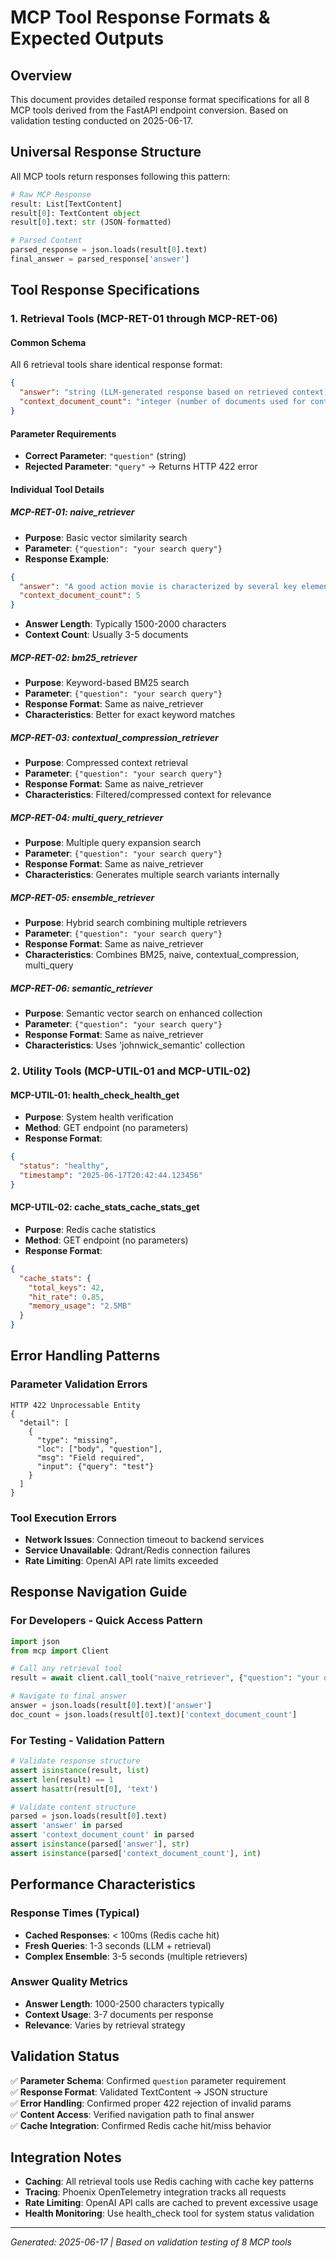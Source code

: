 # MCP Tool Response Formats & Expected Outputs

## Overview

This document provides detailed response format specifications for all 8 MCP tools derived from the FastAPI endpoint conversion. Based on validation testing conducted on 2025-06-17.

## Universal Response Structure

All MCP tools return responses following this pattern:

```python
# Raw MCP Response
result: List[TextContent]
result[0]: TextContent object
result[0].text: str (JSON-formatted)

# Parsed Content  
parsed_response = json.loads(result[0].text)
final_answer = parsed_response['answer']
```

## Tool Response Specifications

### 1. Retrieval Tools (MCP-RET-01 through MCP-RET-06)

#### Common Schema
All 6 retrieval tools share identical response format:

```json
{
  "answer": "string (LLM-generated response based on retrieved context)",
  "context_document_count": "integer (number of documents used for context)"
}
```

#### Parameter Requirements
- **Correct Parameter**: `"question"` (string)
- **Rejected Parameter**: `"query"` → Returns HTTP 422 error

#### Individual Tool Details

##### MCP-RET-01: naive_retriever
- **Purpose**: Basic vector similarity search
- **Parameter**: `{"question": "your search query"}`
- **Response Example**:
```json
{
  "answer": "A good action movie is characterized by several key elements based on the reviews and context from the John Wick series:\n\n1. **Clear and Well-Choreographed Action Sequences**...",
  "context_document_count": 5
}
```
- **Answer Length**: Typically 1500-2000 characters
- **Context Count**: Usually 3-5 documents

##### MCP-RET-02: bm25_retriever  
- **Purpose**: Keyword-based BM25 search
- **Parameter**: `{"question": "your search query"}`
- **Response Format**: Same as naive_retriever
- **Characteristics**: Better for exact keyword matches

##### MCP-RET-03: contextual_compression_retriever
- **Purpose**: Compressed context retrieval  
- **Parameter**: `{"question": "your search query"}`
- **Response Format**: Same as naive_retriever
- **Characteristics**: Filtered/compressed context for relevance

##### MCP-RET-04: multi_query_retriever
- **Purpose**: Multiple query expansion search
- **Parameter**: `{"question": "your search query"}`  
- **Response Format**: Same as naive_retriever
- **Characteristics**: Generates multiple search variants internally

##### MCP-RET-05: ensemble_retriever
- **Purpose**: Hybrid search combining multiple retrievers
- **Parameter**: `{"question": "your search query"}`
- **Response Format**: Same as naive_retriever  
- **Characteristics**: Combines BM25, naive, contextual_compression, multi_query

##### MCP-RET-06: semantic_retriever
- **Purpose**: Semantic vector search on enhanced collection
- **Parameter**: `{"question": "your search query"}`
- **Response Format**: Same as naive_retriever
- **Characteristics**: Uses 'johnwick_semantic' collection

### 2. Utility Tools (MCP-UTIL-01 and MCP-UTIL-02)

#### MCP-UTIL-01: health_check_health_get
- **Purpose**: System health verification
- **Method**: GET endpoint (no parameters)
- **Response Format**:
```json
{
  "status": "healthy",
  "timestamp": "2025-06-17T20:42:44.123456"
}
```

#### MCP-UTIL-02: cache_stats_cache_stats_get  
- **Purpose**: Redis cache statistics
- **Method**: GET endpoint (no parameters)
- **Response Format**:
```json
{
  "cache_stats": {
    "total_keys": 42,
    "hit_rate": 0.85,
    "memory_usage": "2.5MB"
  }
}
```

## Error Handling Patterns

### Parameter Validation Errors
```
HTTP 422 Unprocessable Entity
{
  "detail": [
    {
      "type": "missing",
      "loc": ["body", "question"], 
      "msg": "Field required",
      "input": {"query": "test"}
    }
  ]
}
```

### Tool Execution Errors
- **Network Issues**: Connection timeout to backend services
- **Service Unavailable**: Qdrant/Redis connection failures  
- **Rate Limiting**: OpenAI API rate limits exceeded

## Response Navigation Guide

### For Developers - Quick Access Pattern
```python
import json
from mcp import Client

# Call any retrieval tool
result = await client.call_tool("naive_retriever", {"question": "your query"})

# Navigate to final answer
answer = json.loads(result[0].text)['answer']
doc_count = json.loads(result[0].text)['context_document_count']
```

### For Testing - Validation Pattern  
```python
# Validate response structure
assert isinstance(result, list)
assert len(result) == 1
assert hasattr(result[0], 'text')

# Validate content structure
parsed = json.loads(result[0].text)
assert 'answer' in parsed
assert 'context_document_count' in parsed
assert isinstance(parsed['answer'], str)
assert isinstance(parsed['context_document_count'], int)
```

## Performance Characteristics

### Response Times (Typical)
- **Cached Responses**: < 100ms (Redis cache hit)
- **Fresh Queries**: 1-3 seconds (LLM + retrieval)
- **Complex Ensemble**: 3-5 seconds (multiple retrievers)

### Answer Quality Metrics
- **Answer Length**: 1000-2500 characters typically
- **Context Usage**: 3-7 documents per response
- **Relevance**: Varies by retrieval strategy

## Validation Status

✅ **Parameter Schema**: Confirmed `question` parameter requirement  
✅ **Response Format**: Validated TextContent → JSON structure  
✅ **Error Handling**: Confirmed proper 422 rejection of invalid params  
✅ **Content Access**: Verified navigation path to final answer  
✅ **Cache Integration**: Confirmed Redis cache hit/miss behavior  

## Integration Notes

- **Caching**: All retrieval tools use Redis caching with cache key patterns
- **Tracing**: Phoenix OpenTelemetry integration tracks all requests  
- **Rate Limiting**: OpenAI API calls are cached to prevent excessive usage
- **Health Monitoring**: Use health_check tool for system status validation

---
*Generated: 2025-06-17 | Based on validation testing of 8 MCP tools*

